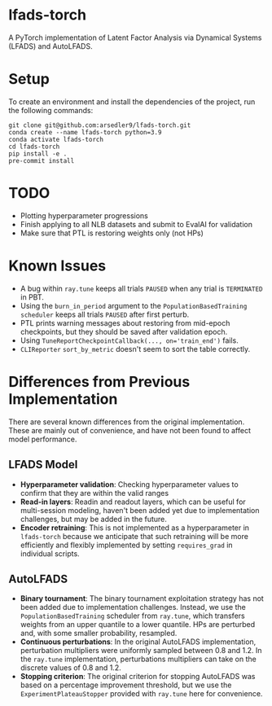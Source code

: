 # lfads-torch
A PyTorch implementation of Latent Factor Analysis via Dynamical Systems (LFADS) and AutoLFADS.
# Setup
To create an environment and install the dependencies of the project, run the following commands:
```
git clone git@github.com:arsedler9/lfads-torch.git
conda create --name lfads-torch python=3.9
conda activate lfads-torch
cd lfads-torch
pip install -e .
pre-commit install
```

# TODO
- Plotting hyperparameter progressions
- Finish applying to all NLB datasets and submit to EvalAI for validation
- Make sure that PTL is restoring weights only (not HPs)

# Known Issues
- A bug within `ray.tune` keeps all trials `PAUSED` when any trial is `TERMINATED` in PBT.
- Using the `burn_in_period` argument to the `PopulationBasedTraining` `scheduler` keeps all trials `PAUSED` after first perturb.
- PTL prints warning messages about restoring from mid-epoch checkpoints, but they should be saved after validation epoch.
- Using `TuneReportCheckpointCallback(..., on='train_end')` fails.
- `CLIReporter` `sort_by_metric` doesn't seem to sort the table correctly.

# Differences from Previous Implementation
There are several known differences from the original implementation. These are mainly out of convenience, and have not been found to affect model performance.
## LFADS Model
- **Hyperparameter validation**: Checking hyperparameter values to confirm that they are within the valid ranges
- **Read-in layers**: Readin and readout layers, which can be useful for multi-session modeling, haven't been added yet due to implementation challenges, but may be added in the future.
- **Encoder retraining**: This is not implemented as a hyperparameter in `lfads-torch` because we anticipate that such retraining will be more efficiently and flexibly implemented by setting `requires_grad` in individual scripts.
## AutoLFADS
- **Binary tournament**: The binary tournament exploitation strategy has not been added due to implementation challenges. Instead, we use the `PopulationBasedTraining` scheduler from `ray.tune`, which transfers weights from an upper quantile to a lower quantile. HPs are perturbed and, with some smaller probability, resampled.
- **Continuous perturbations**: In the original AutoLFADS implementation, perturbation multipliers were uniformly sampled between 0.8 and 1.2. In the `ray.tune` implementation, perturbations multipliers can take on the discrete values of 0.8 and 1.2.
- **Stopping criterion**: The original criterion for stopping AutoLFADS was based on a percentage improvement threshold, but we use the `ExperimentPlateauStopper` provided with `ray.tune` here for convenience.
